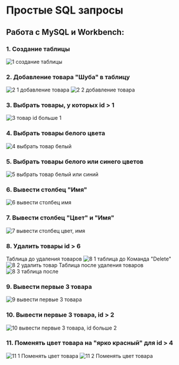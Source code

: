 # Простые SQL запросы

## Работа с MySQL и Workbench:
### 1. Создание таблицы
![1  создание таблицы](https://user-images.githubusercontent.com/85673637/195052633-cacac8ae-3b5c-48ca-82e9-9b2c125fb493.jpg)

### 2. Добавление товара "Шуба" в таблицу
![2 1 добавление товара](https://user-images.githubusercontent.com/85673637/195053087-c05b2582-17a4-4934-ae61-caf50f47a90c.jpg)
![2 2 добавление товара](https://user-images.githubusercontent.com/85673637/195053125-51a2b9c2-ee43-4c92-81a8-2e1334824479.jpg)

### 3. Выбрать товары, у которых id > 1
![3  товар id больше 1](https://user-images.githubusercontent.com/85673637/195053288-fc58a9ff-2dae-4047-bd7d-300d4d941707.jpg)

### 4. Выбрать товары белого цвета
![4  выбрать товар белый](https://user-images.githubusercontent.com/85673637/195054237-f9e63846-c48c-4495-9bc1-652cf6c865a0.jpg)

### 5. Выбрать товары белого или синего цветов
![5  выбрать товар белый или синий](https://user-images.githubusercontent.com/85673637/195054331-48715754-3df3-41af-b4b7-dbfd9b6a3bd2.jpg)

### 6. Вывести столбец "Имя"
![6  вывести столбец имя](https://user-images.githubusercontent.com/85673637/195054445-e87d4bc2-4d82-43eb-a324-a9ba487a71d9.jpg)

### 7. Вывести столбец "Цвет" и "Имя"
![7  вывести столбец цвет, имя](https://user-images.githubusercontent.com/85673637/195054571-5f53c453-237e-46e9-a1ed-bbde766d8b39.jpg)

### 8. Удалить товары id > 6
Таблица до удаления товаров
![8 1 таблица до](https://user-images.githubusercontent.com/85673637/195051850-8d2d27bb-244c-48ee-b7fe-1e3b7b26ff86.jpg)
Команда "Delete" 
![8 2 удалить товар](https://user-images.githubusercontent.com/85673637/195051883-6ff45e69-d2db-4b3b-87cb-47857072855a.jpg)
Таблица после удаления товаров
![8 3 таблица после](https://user-images.githubusercontent.com/85673637/195051911-89025249-5195-4b3c-98b6-cc40700cb9d5.jpg)

### 9. Вывести первые 3 товара
![9  вывести первые 3 товара](https://user-images.githubusercontent.com/85673637/195054905-b6b28d7b-ca4e-4669-ba87-dc7485e84b6c.jpg)

### 10. Вывести первые 3 товара, id > 2
![10  вывести первые 3 товара, id больше 2](https://user-images.githubusercontent.com/85673637/195055334-c1605a1a-e891-451c-8d30-71c4a4a24b27.jpg)

### 11. Поменять цвет товара на "ярко красный" для id > 4
![11 1 Поменять цвет товара](https://user-images.githubusercontent.com/85673637/195055808-25fe2e35-4e19-43e7-ad30-b5c3edd27ac1.jpg)
![11 2 Поменять цвет товара](https://user-images.githubusercontent.com/85673637/195055823-15b8e3c7-fa1a-4e83-a10e-732207e6063a.jpg)



